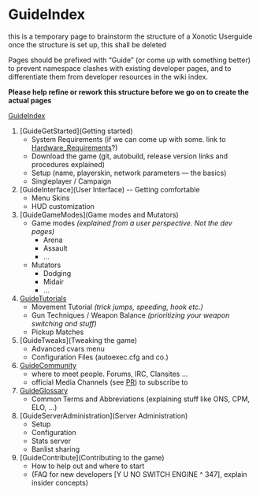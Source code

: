 GuideIndex
==========

this is a temporary page to brainstorm the structure of a Xonotic Userguide
once the structure is set up, this shall be deleted

Pages should be prefixed with “Guide” (or come up with something better) to prevent namespace clashes with existing developer pages,
and to differentiate them from developer resources in the wiki index.

**Please help refine or rework this structure before we go on to create the actual pages**

[GuideIndex](GuideIndex)

1.  [GuideGetStarted](Getting started)
    *   System Requirements (if we can come up with some. link to [Hardware_Requirements](Hardware-Requirements)?)
    *   Download the game (git, autobuild, release version links and procedures explained)
    *   Setup (name, playerskin, network parameters — the basics)
    *   Singleplayer / Campaign
2.  [GuideInterface](User Interface) -- Getting comfortable
    *   Menu Skins
    *   HUD customization
3.  [GuideGameModes](Game modes and Mutators)
    *   Game modes _(explained from a user perspective. Not the dev pages)_
        *   Arena
        *   Assault
        *   ...
    *   Mutators
        *   Dodging
        *   Midair
        *   ...
4.  [GuideTutorials](Guides)
    *   Movement Tutorial _(trick jumps, speeding, hook etc.)_
    *   Gun Techniques / Weapon Balance _(prioritizing your weapon switching and stuff)_
    *   Pickup Matches
5.  [GuideTweaks](Tweaking the game)
    *   Advanced cvars menu
    *   Configuration Files (autoexec.cfg and co.)
6.  [GuideCommunity](Community)
    *   where to meet people. Forums, IRC, Clansites ...
    *   official Media Channels (see [PR](PR)) to subscribe to
7.  [GuideGlossary](Glossary)
    *   Common Terms and Abbreviations (explaining stuff like ONS, CPM, ELO, ...)
8.  [GuideServerAdministration](Server Administration)
    *   Setup
    *   Configuration
    *   Stats server
    *   Banlist sharing
9. [GuideContribute](Contributing to the game)
    *   How to help out and where to start
    *   (FAQ for new developers [Y U NO SWITCH ENGINE \^ 347], explain insider concepts)

